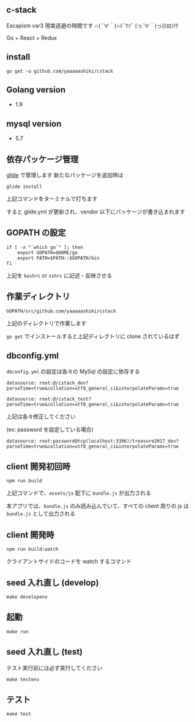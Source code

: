 ## c-stack

Escapism var3
現実逃避の時間です ∩( ´∀｀)∩ﾄﾞｳｿﾞ (っ´∀｀)っ))ﾖﾛｼ!ｸ

Go + React + Redux


## install

```
go get -u github.com/yaaaaashiki/cstack
```


## Golang version

* 1.9 


## mysql version

* 5.7 


## 依存パッケージ管理 

[glide](https://github.com/Masterminds/glide) で管理します
新たなパッケージを追加時は

```
glide install
```

上記コマンドをターミナルで打ちます


すると glide.yml が更新され、vendor 以下にパッケージが書き込まれます


## GOPATH の設定

```
if [ -x "`which go`" ]; then
    export GOPATH=$HOME/go
    export PATH=$PATH::$GOPATH/bin
fi
```
上記を `bashrc` or `zshrc` に記述・反映させる


## 作業ディレクトリ

```
GOPATH/src/github.com/yaaaaashiki/cstack
```
上記のディレクトリで作業します

`go get` でインストールすると上記ディレクトリに clone されているはず


## dbconfig.yml

`dbconfig.yml` の設定は各々の MySql の設定に依存する

```
datasource: root:@/cstack_dev?parseTime=true&collation=utf8_general_ci&interpolateParams=true

datasource: root:@/cstack_test?parseTime=true&collation=utf8_general_ci&interpolateParams=true
```

上記は各々修正してください


(ex: password を設定している場合)
```
datasource: root:password@tcp(localhost:3306)/treasure2017_dev?parseTime=true&collation=utf8_general_ci&interpolateParams=true
```


## client 開発初回時

```
npm run build
```

上記コマンドで、`assets/js` 配下に `bundle.js` が出力される

本アプリでは、`bundle.js` のみ読み込んでいて、すべての client 周りの js は `bundle.js` として出力される


## client 開発時

```
npm run build:watch
```

クライアントサイドのコードを watch するコマンド

## seed 入れ直し (develop)

```
make developenv 
```


## 起動

```
make run
```


## seed 入れ直し (test)

テスト実行前には必ず実行してください
```
make testenv
```


## テスト
```
make test
```
